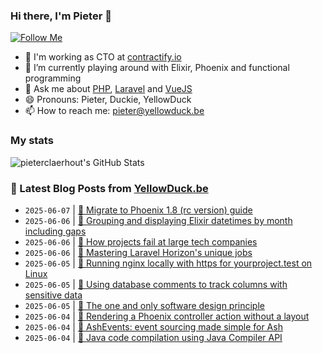 ### Hi there, I'm Pieter 👋  
[![Follow Me](https://img.shields.io/github/followers/pieterclaerhout?label=Follow&style=social)](https://github.com/pieterclaerhout)

- 🏢 I'm working as CTO at [contractify.io](https://contractify.io)
- 🌱 I’m currently playing around with Elixir, Phoenix and functional programming
- 💬 Ask me about [PHP](https://php.net), [Laravel](http://laravel.com) and [VueJS](https://vuejs.org)
- 😄 Pronouns: Pieter, Duckie, YellowDuck
- 📫 How to reach me: pieter@yellowduck.be

### My stats

![pieterclaerhout's GitHub Stats](https://github-readme-stats.vercel.app/api?username=pieterclaerhout&show_icons=true&count_private=true&line_height=40)

### 📩 Latest Blog Posts from [YellowDuck.be](https://www.yellowduck.be/)
<!-- BLOG-POST-LIST:START -->
- `2025-06-07` | [🔗 Migrate to Phoenix 1.8 &lpar;rc version&rpar; guide](https://www.yellowduck.be/posts/migrate-to-phoenix-1-8-rc-version-guide)  
- `2025-06-06` | [🐥 Grouping and displaying Elixir datetimes by month including gaps](https://www.yellowduck.be/posts/grouping-and-displaying-elixir-datetimes-by-month-including-gaps)  
- `2025-06-06` | [🔗 How projects fail at large tech companies](https://www.yellowduck.be/posts/how-projects-fail-at-large-tech-companies)  
- `2025-06-06` | [🔗 Mastering Laravel Horizon&#39;s unique jobs](https://www.yellowduck.be/posts/mastering-laravel-horizons-unique-jobs)  
- `2025-06-05` | [🐥 Running nginx locally with https for yourproject.test on Linux](https://www.yellowduck.be/posts/running-nginx-locally-with-https-for-yourproject-test-on-linux)  
- `2025-06-05` | [🔗 Using database comments to track columns with sensitive data](https://www.yellowduck.be/posts/using-database-comments-to-track-columns-with-sensitive-data)  
- `2025-06-05` | [🔗 The one and only software design principle](https://www.yellowduck.be/posts/the-one-and-only-software-design-principle)  
- `2025-06-04` | [🐥 Rendering a Phoenix controller action without a layout](https://www.yellowduck.be/posts/rendering-a-phoenix-controller-action-without-a-layout)  
- `2025-06-04` | [🔗 AshEvents: event sourcing made simple for Ash](https://www.yellowduck.be/posts/ashevents-event-sourcing-made-simple-for-ash)  
- `2025-06-04` | [🔗 Java code compilation using Java Compiler API](https://www.yellowduck.be/posts/java-code-compilation-using-java-compiler-api)  

<!-- BLOG-POST-LIST:END -->
